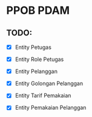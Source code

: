 # PPOB PDAM

## TODO:

- [x] Entity Petugas
- [x] Entity Role Petugas

- [x] Entity Pelanggan
- [x] Entity Golongan Pelanggan
- [x] Entity Tarif Pemakaian
- [x] Entity Pemakaian Pelanggan
